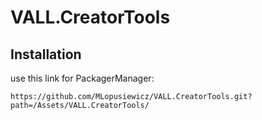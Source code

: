 # VALL.CreatorTools


## Installation
use this link for PackagerManager:
```
https://github.com/MLopusiewicz/VALL.CreatorTools.git?path=/Assets/VALL.CreatorTools/
```
 
